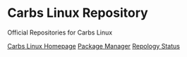 Carbs Linux Repository
======================

Official Repositories for Carbs Linux


[Carbs Linux Homepage](https://carbslinux.org)
[Package Manager](https://github.com/kisslinux/kiss)
[Repology Status](https://repology.org/repository/carbs")
